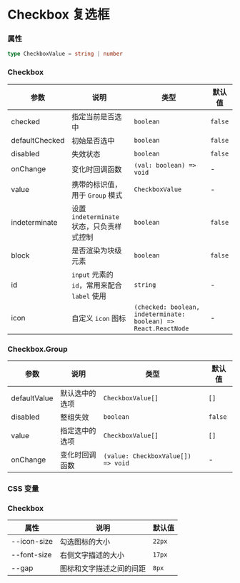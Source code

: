 # Checkbox 复选框

<code src="./demos/demo1.tsx"></code>

<code src="./demos/demo2.tsx"></code>

### 属性

```ts | pure
type CheckboxValue = string | number
```

### Checkbox

| 参数           | 说明                                         | 类型                                                            | 默认值  |
| -------------- | -------------------------------------------- | --------------------------------------------------------------- | ------- |
| checked        | 指定当前是否选中                             | `boolean`                                                       | `false` |
| defaultChecked | 初始是否选中                                 | `boolean`                                                       | `false` |
| disabled       | 失效状态                                     | `boolean`                                                       | `false` |
| onChange       | 变化时回调函数                               | `(val: boolean) => void`                                        | -       |
| value          | 携带的标识值，用于 `Group` 模式              | `CheckboxValue`                                                 | -       |
| indeterminate  | 设置 `indeterminate` 状态，只负责样式控制    | `boolean`                                                       | `false` |
| block          | 是否渲染为块级元素                           | `boolean`                                                       | `false` |
| id             | `input` 元素的 `id`，常用来配合 `label` 使用 | `string`                                                        | -       |
| icon           | 自定义 `icon` 图标                           | `(checked: boolean, indeterminate: boolean) => React.ReactNode` | -       |

### Checkbox.Group

| 参数         | 说明           | 类型                               | 默认值  |
| ------------ | -------------- | ---------------------------------- | ------- |
| defaultValue | 默认选中的选项 | `CheckboxValue[]`                  | `[]`    |
| disabled     | 整组失效       | `boolean`                          | `false` |
| value        | 指定选中的选项 | `CheckboxValue[]`                  | `[]`    |
| onChange     | 变化时回调函数 | `(value: CheckboxValue[]) => void` | -       |

### CSS 变量

### Checkbox

| 属性        | 说明                     | 默认值 |
| ----------- | ------------------------ | ------ |
| --icon-size | 勾选图标的大小           | `22px` |
| --font-size | 右侧文字描述的大小       | `17px` |
| --gap       | 图标和文字描述之间的间距 | `8px`  |
